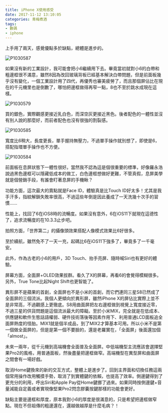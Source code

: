 ```yaml
---
title: iPhone X使用感受
date: 2017-11-12 13:10:05
categories: 青梅煮酒
tags:
- 數碼
- iphone
---
```

上手用了兩天，感覺優點多於缺點，總體是進步的。

![P1030587](https://ws4.sinaimg.cn/large/006tNbRwly1fwvwxh8lvvj31kw16ohdv.jpg)

如果沒有新的工業設計，我可能會把小6繼續用下去。畢竟當初就對小6的白帶和粗邊框很不滿意，雖然8因為改回玻璃背板已經基本解決白帶問題，但是前面板幾乎沒有變化，一個工業設計用了四代，再優秀也審美疲勞了，而且那個屏佔比在現在的千元機里也是倒數了，哪怕把邊框做得再窄一點，8也不至於跳水成現在這樣。
    
![P1030579](https://ws2.sinaimg.cn/large/006tNbRwly1fwvwxoqh8rj31kw16ohdv.jpg)

買的銀色，實際觀感更接近乳白色，而深空灰更接近黑色。後者配色的一體性並沒有別人說的那麼好，而前者配色也沒有很強的割裂感。

![P1030585](https://ws1.sinaimg.cn/large/006tNbRwly1fwvwxy4xfyj31kw16ob2b.jpg)

寬度比6稍大，長度更長，單手握持無壓力，不過單手操作就別想了，即使是6，搭配指環單手操作也不方便。

![P1030584](https://ws4.sinaimg.cn/large/006tNbRwly1fwvwy2ob4ej31kw16ob2b.jpg)

前面板在息屏狀態下一體性很好。當然我不認為這是個很重要的標準，好像羅永浩說過黑色邊框可以隱藏低成本的做工，白色邊框想做好更難，不管真假，息屏美學就是個營銷手段，有誰會盯著息屏的手機瞅？

功能方面，這次最大的賣點就是Face ID，體驗真是比Touch ID好太多！尤其是我手汗多，指紋解鎖失敗率很高，不過這些年倒是因此養成了一天洗幾十次手的習慣……

性能上，找回了6在iOS8時的流暢度。如果沒有意外，6在iOS11下就現在這德性了，追求流暢度的在10.3.3止步吧。

拍照方面，「世界第二」的攝像頭效果搭配人像模式效果比6好很多。

至於續航，雖然免不了一天一充，起碼比6在iOS11下強多了，畢竟多了一千毫安。

此外，作為古老的小6的用戶，3D Touch、抬手亮屏、隨時喊Siri也有更好的體驗。

屏幕方面，全面屏+OLED效果拔群。看久了X的屏幕，再看6的會覺得模糊很多。另外，True Tone比起Night Shift也更智能了。

異形屏不是蘋果的首創，全面屏也不是小米的首創，而它們連同三星S8已然成了全面屏的三個流派。我個人更傾向於異形屏，雖然iPhone X的屏佔比實際上並不是非常高，不過觀感上更徹底。S8用曲面屏把左右邊框做到視覺上寬度接近零，不過三星的供貨問題是這個流派最大的障礙。至於小米MIX，完全就是在低成本、供應鏈和軟件生態話語權弱、硬件技術落後等因素作用下、利用普通LCD面板追全面屏熱度的怪胎。MIX1就是個半成品，到了MIX2才算基本可用。所以小米不是第一個做全面屏的，但是是第一個不要臉的，還是老羅實在，「全面屏」後面還加個「almost」。

未來一兩年，從千元機到高端機會全面普及全面屏。中低端機型主流應該會選擇堅果Pro2的風格，用普通面板，然後盡量把邊框做窄。高端機型在異型屏和曲面屏之間會有一場好戲。

取消Home鍵換來的新的交互方式，整體上是進步了。回到主界面和切換任務這兩個常用操作改用觸摸手勢，取消了到實體鍵的依賴，也提高了效率。側邊鍵得到了更充分的利用，呼出Siri和Apple Pay從Home鍵挪了過來。如果同時按側邊鍵+音量減能自定義或者實現像堅果Pro2閃念膠囊按鍵那樣的功能會更好。

缺點主要是邊框和厚度，原本我對小6的厚度是很滿意的，只是希望把邊框做窄點。現在不但祖傳的粗邊還在，還越做越厚是什麼毛病？！

